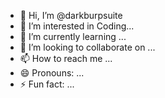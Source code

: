 - 👋 Hi, I’m @darkburpsuite
- 👀 I’m interested in Coding...
- 🌱 I’m currently learning ...
- 💞️ I’m looking to collaborate on ...
- 📫 How to reach me ...
- 😄 Pronouns: ...
- ⚡ Fun fact: ...

<!---
darkburpsuite/darkburpsuite is a ✨ special ✨ repository because its `README.md` (this file) appears on your GitHub profile.
You can click the Preview link to take a look at your changes.
--->
